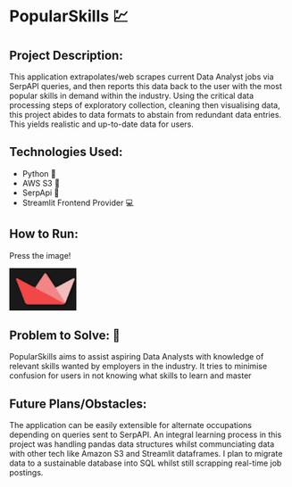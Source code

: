 # PopularSkills :chart:

## Project Description:

This application extrapolates/web scrapes current Data Analyst jobs via SerpAPI queries, and then reports this data 
back to the user with the most popular skills in demand within the industry. Using the critical data processing steps of 
exploratory collection, cleaning then visualising data, this project abides to data formats to abstain from redundant data entries. 
This yields realistic and up-to-date data for users.

## Technologies Used: 
- Python :snake:
- AWS S3 :thought_balloon:
- SerpApi :robot:
- Streamlit Frontend Provider :computer:

## How to Run:
Press the image!

[![PopularSkills](src/streamlit2.PNG)](https://mitchellheaney-popularskills-srcapp-79a2o0.streamlit.app/)

## Problem to Solve: :monocle_face:

PopularSkills aims to assist aspiring Data Analysts with knowledge of relevant skills wanted by
employers in the industry. It tries to minimise confusion for users in not knowing what skills to learn
and master 

## Future Plans/Obstacles:
The application can be easily extensible for alternate occupations depending on queries sent to SerpAPI.
An integral learning process in this project was handling pandas data structures whilst communciating data with
other tech like Amazon S3 and Streamlit dataframes. I plan to migrate data to a sustainable database into
SQL whilst still scrapping real-time job postings.

